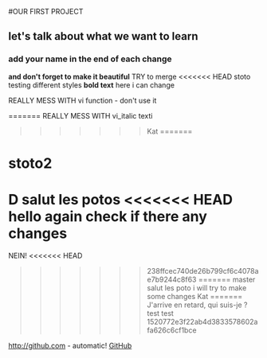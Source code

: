 #OUR FIRST PROJECT
## let's talk about what we want to learn
### add your name in the end of each change

**and don't forget to make it beautiful**
TRY to merge
<<<<<<< HEAD
 stoto testing different styles
**bold text**
here i can change

REALLY MESS WITH vi function - don't use it

=======
REALLY MESS WITH vi_italic texti
>>>>>>> Kat
=======
# stoto2
D
salut les potos
<<<<<<< HEAD
hello again check if there any changes
=======
NEIN!
<<<<<<< HEAD
>>>>>>> 238ffcec740de26b799cf6c4078ae7b9244c8f63
=======
>>>>>>> master
salut les poto i will try to make some changes
>>>>>>> Kat
=======
J'arrive en retard, qui suis-je ?
test test
>>>>>>> 1520772e3f22ab4d3833578602afa626c6cf1bce

http://github.com - automatic!
[GitHub](http://github.com)
